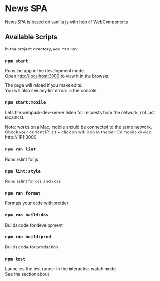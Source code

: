 # News SPA

News SPA is based on vanilla js with hep of WebComponents

## Available Scripts

In the project directory, you can run:

### `npm start`

Runs the app in the development mode.<br /> Open
[http://localhost:3000](http://localhost:3000) to view it in the browser.

The page will reload if you make edits.<br /> You will also see any lint errors
in the console.

### `npm start:mobile`

Lets the webpack-dev-server listen for requests from the network, not just
localhost.

Note: works on a Mac, mobile should be connected to the same network. Check your
current IP: alt + click on wifi icon in the bar On mobile device:
http://[IP]:3000

### `npm run lint`

Runs eslint for js

### `npm lint:style`

Runs eslint for css and scss

### `npm run format`

Formats your code with prettier

### `npm run build:dev`

Builds code for development

### `npm run build:prod`

Builds code for prodaction

### `npm test`

Launches the test runner in the interactive watch mode.<br /> See the section
about
